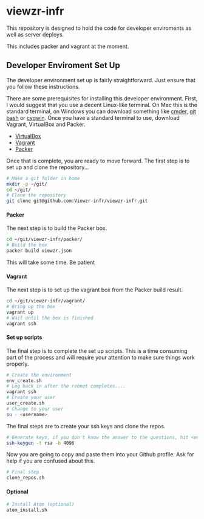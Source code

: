 # viewzr-infr

This repository is designed to hold the code for developer enviroments as well as server deploys.

This includes packer and vagrant at the moment.

## Developer Enviroment Set Up

The developer environment set up is fairly straightforward. Just ensure that you follow these instructions.

There are some prerequisites for installing this developer environment. First, I would suggest that you use a decent Linux-like terminal. On Mac this is the standard terminal, on Windows you can download something like [cmder](http://cmder.net/), [git bash](https://git-scm.com/downloads) or [cygwin](https://www.cygwin.com/). Once you have a standard terminal to use, download Vagrant, VirtualBox and Packer.

* [VirtualBox](https://www.virtualbox.org/wiki/Downloads)
* [Vagrant](https://www.vagrantup.com/)
* [Packer](https://www.packer.io/)

Once that is complete, you are ready to move forward. The first step is to set up and clone the repository...

```bash
# Make a git folder in home
mkdir -p ~/git/
cd ~/git/
# Clone the repository
git clone git@github.com:Viewzr-infr/viewzr-infr.git
```

#### Packer

The next step is to build the Packer box.

```bash
cd ~/git/viewzr-infr/packer/
# Build the box
packer build viewzr.json
```

This will take some time. Be patient

#### Vagrant

The next step is to set up the vagrant box from the Packer build result.

```bash
cd ~/git/viewzr-infr/vagrant/
# Bring up the box
vagrant up
# Wait until the box is finished
vagrant ssh
```

#### Set up scripts

The final step is to complete the set up scripts. This is a time consuming part of the process and will require your attention to make sure things work properly.

```bash
# Create the environment
env_create.sh
# Log back in after the reboot completes....
vagrant ssh
# Create your user
user_create.sh
# Change to your user
su - <username>
```

The final steps are to create your ssh keys and clone the repos.
```bash
# Generate keys, if you don't know the answer to the questions, hit <enter>
ssh-keygen -t rsa -b 4096
```

Now you are going to copy and paste them into your Github profile. Ask for help if you are confused about this.

```bash
# Final step
clone_repos.sh
```
#### Optional

```bash
# Install Atom (optional)
atom_install.sh
```

